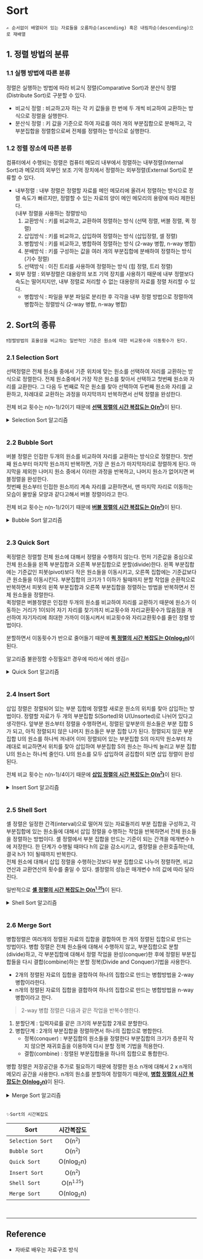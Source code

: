 # Sort
    ✍️ 순서없이 배열되어 있는 자료들을 오름차순(ascending) 혹은 내림차순(descending)으로 재배열
## 1. 정렬 방법의 분류

### 1.1 실행 방법에 따른 분류 
정렬은 실행하는 방법에 따라 비교식 정렬(Comparative Sort)과 분산식 정렬(Distribute Sort)로 구분할 수 있다. 
- 비교식 정렬 : 비교하고자 하는 각 키 값들을 한 번에 두 개씩 비교하여 교환하는 방식으로 정렬을 실행한다.  
- 분산식 정렬 : 키 값을 기준으로 하여 자료를 여러 개의 부분집합으로 분해하고, 각 부분집합을 정렬함으로써 전체를 정렬하는 방식으로 실행한다. 

### 1.2 정렬 장소에 따른 분류   
컴퓨터에서 수행되는 정렬은 컴퓨터 메모리 내부에서 정렬하는 내부정렬(Internal Sort)과 메모리의 외부인 보조 기억 장치에서 정렬하는 외부정렬(External Sort)로 분류할 수 있다.
- 내부정렬 : 내부 정렬은 정렬할 자료를 메인 메모리에 올려서 정렬하는 방식으로 정렬 속도가 빠르지만, 정렬할 수 있는 자료의 양이 메인 메모리의 용량에 따라 제한된다.   
    (내부 정렬을 사용하는 정렬방식)
    1. 교환방식 : 키를 비교하고, 교환하여 정렬하는 방식 (선택 정렬, 버블 정렬, 퀵 정렬)
    2. 삽입방식 : 키를 비교하고, 삽입하여 정렬하는 방식 (삽입정렬, 셀 정렬)
    3. 병합방식 : 키를 비교하고, 병합하여 정렬하는 방식 (2-way 병합, n-way 병합)
    4. 분배방식 : 키를 구성하는 값을 여러 개의 부분집합에 분배하여 정렬하는 방식 (기수 정렬)
    5. 선택방식 : 이진 트리를 사용하여 정렬하는 방식 (힙 정렬, 트리 정렬)
- 외부 정렬 : 외부정렬은 대용량의 보조 기억 장치를 사용하기 때문에 내부 정렬보다 속도는 떨어지지만, 내부 정렬로 처리할 수 없는 대용량의 자료를 정렬 처리할 수 있다.  
    - 병합방식 : 파일을 부분 파일로 분리한 후 각각을 내부 정렬 방법으로 정렬하여 병합하는 정렬방식 (2-way 병합, n-way 병합)

## 2. Sort의 종류
    ❗정렬방법의 효율성을 비교하는 일반적인 기준은 원소에 대한 비교횟수와 이동횟수가 된다. 
### 2.1 Selection Sort
선택정렬은 전체 원소들 중에서 기준 위치에 맞는 원소를 선택하여 자리를 교환하는 방식으로 정렬한다. 전체 원소중에서 가장 작은 원소를 찾아서 선택하고  첫번째 원소와 자리를 교환한다. 그 다음 두 번째로 작은 원소를 찾아 선택하여 두번째 원소와 자리를 교환하고, 차례대로 교환하는 과정을 마지막까지 반복하면서 선택 정렬을 완성한다.

전체 비교 횟수는 n(n-1)/2이기 때문에 <u>**선택 정렬의 시간 복잡도는 O(n<sup><small>2</small></sup>)**</u>이 된다.

<details>
<summary>Selection Sort 알고리즘</summary>

```java
class SelectSort{
    public void sort(int ary []){
        for (int i = 0; i<ary.length-1; i++){
            int min = i;
            for (int j = i+1; j<ary.length; j++){
                if (ary[j] < ary[min]) min = j;
            }
            if(i != min)swap(ary,i, min);
        }
    }

    public void swap(int ary [], int i, int j){
        int temp = ary[i];
        ary[i] = ary[j];
        ary[j] = temp;
    }
}
```
</details>    
<br>

### 2.2 Bubble Sort
버블 정렬은 인접한 두개의 원소를 비교하여 자리를 교환하는 방식으로 정렬한다. 첫번째 원소부터 마지막 원소까지 반복하면, 가장 큰 원소가 마지막자리로 정렬하게 된다. 마지막을 제외한 나머지 원소 중에서 이러한 과정을 반복하고, 나머지 원소가 없어지면 버블정렬을 완성한다.  
첫번째 원소부터 인접한 원소끼리 계속 자리를 교환하면서, 맨 마지막 자리로 이동하는 모습이 물방울 모양과 같다고해서 버블 정렬이라고 한다.

전체 비교 횟수는 n(n-1)/2이기 때문에 <u>**버블 정렬의 시간 복잡도는 O(n<sup><small>2</small></sup>)**</u>이 된다.

<details>
<summary>Bubble Sort 알고리즘</summary>

```java
class BubbleSort{
    public void sort(int ary[]){
        for (int i = ary.length -1; i > 0; i--){
            for (int j = 0; j < i; j++){
                if (ary[j] > ary[j+1])swap(ary,j, j+1);
            }
        }
    }

    public void swap(int ary [], int i, int j){
        int temp = ary[i];
        ary[i] = ary[j];
        ary[j] = temp;
    }
}
```
</details>    
<br>

### 2.3 Quick Sort
퀵정렬은 정렬할 전체 원소에 대해서 정렬을 수행하지 않는다. 먼저 기준값을 중심으로 전체 원소들을 왼쪽 부분집합과 오른쪽 부분집합으로 분할(divide)한다. 왼쪽 부분집합에는 기준값인 피봇(pivot)보다 작은 원소들을 이동시키고, 오른쪽 집합에는 기준값보다 큰 원소들을 이동시킨다. 부분집합의 크기가 1 이하가 될때까지 분할 작업을 순환적으로 반복하면서 피봇의 왼쪽 부분집합과 오른쪽 부분집합을 정렬하는 방법을 반복하면서 전체 원소들을 정렬한다.   
퀵정렬은 버블정렬은 인접한 두개의 원소를 비교하여 자리를 교환하기 때문에 원소가 이동하는 거리가 1이되어 자기 자리를 찾기까지 비교횟수와 자리교환횟수가 많음점을 개선하여 자기자리에 최대한 가까이 이동시켜서 비교횟수와 자리교환횟수를 줄인 정렬 방법이다.

분할하면서 이동횟수가 반으로 줄어들기 때문에  <u>**퀵 정렬의 시간 복잡도는 O(nlog<sub><small>2</small></sub>n)**</u>이 된다.

알고리즘 불완정함 수정필요!! 경우에 따라서 에러 생김🔥
<details>
<summary>Quick Sort 알고리즘</summary>

```java
class QuickSort{
    int i = 0;
    public int partition(int ary[], int begin, int end){
        int pivot, left, right;
        left = begin;
        right = end;
        pivot = (begin+end)/2;
        while (left < right){
             while ((ary[left] <= ary[pivot]) && (left <= right)) left++;
             while ((ary[right] > ary[pivot]) && (left <= right)) right--;
             if (left < right) swap(ary,left,right);
             if (left == pivot) return right;
        }
        swap(ary,pivot,right);
        return right;
    }

    public void sort(int ary[]){
        sort(ary,0,ary.length-1);
    }

    public void sort(int ary[],int begin, int end){
        if (begin < end){
            int part;
            part = partition(ary,begin,end);
            sort(ary,begin,part-1);
            sort(ary,part+1,end);
        }
    }

    public void swap(int ary [], int i, int j){
        int temp = ary[i];
        ary[i] = ary[j];
        ary[j] = temp;
    }
}
```
</details>    
<br>

### 2.4 Insert Sort
삽입 정렬은 정렬되어 있는 부분 집합에 정렬할 새로운 원소의 위치를 찾아 삽입하는 방법이다. 정렬할 자료가 두 개의 부분집합 S(Sorted)와  U(Unsorted)로 나뉘어 있다고 생각한다. 앞부분 원소부터 정렬을 수행하면서, 정렬된 앞부분의 원소들은 부분 집합 S가 되고, 아직 정렬되지 않은 나머지 원소들은 부분 집합 U가 된다. 정렬되지 않은 부분집합 U의 원소를 하나씩 꺼내어 이미 정렬되어 있는 부분집합 S의 마지막 원소부터 차례대로 비교하면서 위치를 찾아 삽입하여 부분집합 S의 원소는 하나씩 늘리고 부분 집합 U의 원소는 하나씩 줄인다. U의 원소를 모두 삽입하여 공집합이 되면 삽입 정렬이 완성된다.  

전체 비교 횟수는 n(n-1)/4이기 때문에 <u>**삽입 정렬의 시간 복잡도는 O(n<sup><small>2</small></sup>)**</u>이 된다.

<details>
<summary>Insert Sort 알고리즘</summary>

```java
class InsertSort{
    public void sort(int ary[]){
        if (ary.length < 2) return;
        for (int i = 1; i < ary.length; i++){
            int now = ary[i]; // for구문을 돌면서 배열의 값이 변하기 때문에 먼저 값을 할당해둠
            for (int j = i -1; j >= 0; j--){
                if (ary[j] > now) swap(ary,j);
                // 배열의 위치는 한칸씩 앞으로 움직이고 있기 때문에 i의 index값은 필요 없어짐
            }
        }
    }

    public void swap(int ary [], int j){
        int temp = ary[j];
        ary[j] = ary[j+1];
        ary[j+1] = temp;
    }
}
```
</details>    
<br>

### 2.5 Shell Sort
셸 정렬은 일정한 간격(interval)으로 떨어져 있는 자료들끼리 부분 집합을 구성하고, 각 부분집합에 있는 원소들에 대해서 삽입 정렬을 수행하는 작업을 반복하면서 전체 원소들을 정렬하는 방법이다. 셸 정렬에서 부분 집합을 만드는 기준이 되는 간격을 매개변수 h에 저장한다. 한 단계가 수행될 때마다 h의 값을 감소시키고, 셸정렬을 순환호출하는데, 결국 h가 1이 될때까지 반복한다.  
전체 원소에 대해서 삽입 정렬을 수행하는것보다 부분 집합으로 나누어 정렬하면, 비교연산과 교환연산의 횟수를 줄일 수 있다. 셸정렬의 성능은 매개변수 h의 값에 따라 달라진다.

일반적으로 <u>**셸 정렬의 시간 복잡도는 O(n<sup><small>1.25</small></sup>)**</u>이 된다.

<details>
<summary>Shell Sort 알고리즘</summary>

```java
class ShellSort{
    public void intervalSort(int ary[], int begin, int end, int interval){
        int item,j;
        for (int i = begin + interval; i <= end; i=i+interval){
            item = ary[i];
            for (j = i-interval; j >= begin && item < ary[j]; j -= interval)
                ary[j+interval] = ary[j];
            ary[j+interval] = item;
        }
    }

    public void sort(int ary[]){
        int interval = ary.length/2;
        while (interval >= 1){
            for (int i =0; i < interval; i++)
                intervalSort(ary,i,ary.length-1,interval);
            interval /= 2;
        }
    }
}
```
</details>    
<br>

### 2.6 Merge Sort
병합정렬은 여러개의 정렬된 자료의 집합을 결합하여 한 개의 정렬된 집합으로 만드는 방법이다. 병합 정렬은 전체 원소들에 대해서 수행하지 않고, 부분집합으로 분할(divide)하고, 각 부분집합에 대해서 정렬 작업을 완성(conquer)한 후에 정렬된 부분집합들을 다시 결합(combine)하는 분할 정복(Divide and Conquer)기법을 사용한다.  
- 2개의 정렬된 자료의 집합을 결합하여 하나의 집합으로 만드는 병합방법을 2-way병합이라한다.  
- n개의 정렬된 자료의 집합을 결합하여 하나의 집합으로 만드는 병합방법을 n-way병합이라고 한다.   

> 2-way 병합 정렬은 다음과 같은 작업을 반복수행한다.  
1. 분할단계 : 입력자료를 같은 크기의 부분집합 2개로 분할한다. 
2. 병합단계 :  2개의 부분집합을 정렬하면서 하나의 집합으로 병합한다. 
    - 정복(conquer) : 부분집합의 원소들을 정렬한다 부분집합의 크기가 층분히 작지 않으면 재귀호출을 이용하여 다시 분할 정복 기법을 적용한다.   
    - 결합(combine) : 정렬된 부분집합들을 하나의 집합으로 통합한다.

병합 정렬은 저장공간을 추가로 필요하기 때문에 정렬한 원소 n개에 대해서 2 x n개의 메모리 공간을 사용한다. n개의 원소를 분할하여 정렬하기 때문에, <u>**병합 정렬의 시간 복잡도는 O(nlog<sub><small>2</small></sub>n)**</u>이 된다.

<details>
<summary>Merge Sort 알고리즘</summary>

```java
class MergeSort{
    private int sorted[] = new int[30];

    public void merge(int ary[], int m, int middle, int n){
        int size= ary.length;
        int i = m;
        int j = middle + 1;
        int k = m;
        while (i<= middle && j <= n){
            if (ary[i] <= ary[j]) sorted[k] = ary[i++];
            else sorted[k] = ary[j++];
            k++;
        }
        if (i>middle){
            for (int t =j; t <= n; t++,k++)
                sorted[k] = ary[t];
        }else{
            for (int t = i; t <= middle; t++, k++)
                sorted[k] = ary[t];
        }

        for (int t = m; t <= n; t++)
            ary[t] = sorted[t];
    }

    public void sort(int a[], int m, int n){
        int middle;
        if(m<n){
            middle = (m+n)/2; // 분할
            sort(a,m,middle); // 정복?
            sort(a,middle+1,n); // 정복
            merge(a,m,middle,n); //결합
        }
    }
```
</details>    
<br>

    ✨Sort의 시간복잡도

| Sort | 시간복잡도 | 
|---|:---:|
| `Selection Sort` | O(n<sup><small>2</small></sup>) | 
| `Bubble Sort` | O(n<sup><small>2</small></sup>) |  
| `Quick Sort` | O(nlog<sub><small>2</small></sub>n)|  
| `Insert Sort` | O(n<sup><small>2</small></sup>) | 
| `Shell Sort` | O(n<sup><small>1.25</small></sup>) | 
| `Merge Sort` | O(nlog<sub><small>2</small></sub>n) |  

<br>

---

## Reference

- 자바로 배우는 자료구조 방식